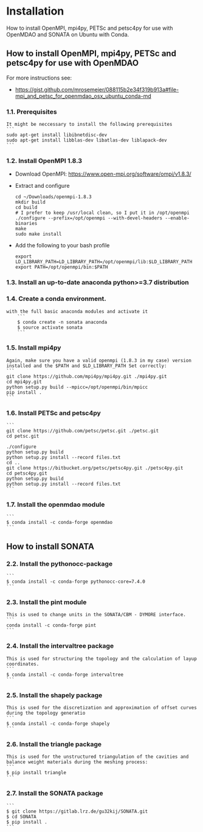 # Installation
How to install OpenMPI, mpi4py, PETSc and petsc4py for use with OpenMDAO and SONATA on Ubuntu with Conda.

## How to install OpenMPI, mpi4py, PETSc and petsc4py for use with OpenMDAO
For more instructions see:
 - https://gist.github.com/mrosemeier/088115b2e34f319b913a#file-mpi_and_petsc_for_openmdao_osx_ubuntu_conda-md

### 1.1. Prerequisites
    It might be neccessary to install the following prerequisites
    ```
    sudo apt-get install libibnetdisc-dev
    sudo apt-get install libblas-dev libatlas-dev liblapack-dev
    ```

### 1.2. Install OpenMPI 1.8.3

  - Download OpenMPI: https://www.open-mpi.org/software/ompi/v1.8.3/
  
  - Extract and configure
      ```
      cd ~/Downloads/openmpi-1.8.3
      mkdir build
      cd build
      # I prefer to keep /usr/local clean, so I put it in /opt/openmpi
      ./configure --prefix=/opt/openmpi --with-devel-headers --enable-binaries
      make
      sudo make install
      ```
      
  - Add the following to your bash profile  
      ```
      export LD_LIBRARY_PATH=LD_LIBRARY_PATH=/opt/openmpi/lib:$LD_LIBRARY_PATH
      export PATH=/opt/openmpi/bin:$PATH
      ```


### 1.3. Install an up-to-date anaconda python>=3.7 distribution

### 1.4. Create a conda environment.
	with the full basic anaconda modules and activate it
        ```
        $ conda create -n sonata anaconda
        $ source activate sonata
        ```

### 1.5. Install mpi4py
    Again, make sure you have a valid openmpi (1.8.3 in my case) version
    installed and the $PATH and $LD_LIBRARY_PATH Set correctly:
    ```
    git clone https://github.com/mpi4py/mpi4py.git ./mpi4py.git
    cd mpi4py.git
    python setup.py build --mpicc=/opt/openmpi/bin/mpicc               
    pip install .
    ```

### 1.6. Install PETSc and petsc4py
    ```
    git clone https://github.com/petsc/petsc.git ./petsc.git
    cd petsc.git
    
    ./configure
    python setup.py build
    python setup.py install --record files.txt
    cd ..
    git clone https://bitbucket.org/petsc/petsc4py.git ./petsc4py.git
    cd petsc4py.git
    python setup.py build
    python setup.py install --record files.txt
    ```

### 1.7. Install the openmdao module
    ```
    $ conda install -c conda-forge openmdao
    ```

## How to install SONATA


### 2.2. Install the pythonocc-package
    ```
    $ conda install -c conda-forge pythonocc-core=7.4.0
    ```
    
### 2.3. Install the pint module
	This is used to change units in the SONATA/CBM - DYMORE interface.
    ```
    conda install -c conda-forge pint
    ```

### 2.4. Install the intervaltree package
	This is used for structuring the topology and the calculation of layup coordinates.
    ```
    $ conda install -c conda-forge intervaltree
    ```

### 2.5. Install the shapely package
	This is used for the discretization and approximation of offset curves during the topology generatio
    ```
    $ conda install -c conda-forge shapely
    ```

### 2.6. Install the triangle package
	This is used for the unstructured triangulation of the cavities and balance weight materials during the meshing process:
    ```
    $ pip install triangle
    ```
 
 ### 2.7. Install the SONATA package
    ```
    $ git clone https://gitlab.lrz.de/gu32kij/SONATA.git
    $ cd SONATA
    $ pip install .
    ```
